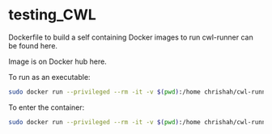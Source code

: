 # testing_CWL

Dockerfile to build a self containing Docker images to run cwl-runner can be found here.

Image is on Docker hub here.

To run as an executable:
```bash
sudo docker run --privileged --rm -it -v $(pwd):/home chrishah/cwl-runner:v1.0.0 cwl-runner
```

To enter the container:
```bash
sudo docker run --privileged --rm -it -v $(pwd):/home chrishah/cwl-runner:v1.0.0 /bin/bash
```
